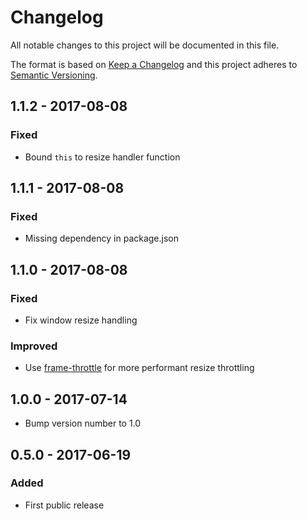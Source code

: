 # Changelog
All notable changes to this project will be documented in this file.

The format is based on [Keep a Changelog](http://keepachangelog.com/en/1.0.0/)
and this project adheres to [Semantic Versioning](http://semver.org/spec/v2.0.0.html).

## 1.1.2 - 2017-08-08
### Fixed
- Bound `this` to resize handler function

## 1.1.1 - 2017-08-08
### Fixed
- Missing dependency in package.json

## 1.1.0 - 2017-08-08
### Fixed
- Fix window resize handling

### Improved
- Use [frame-throttle](https://github.com/pelotoncycle/frame-throttle) for more performant resize throttling


## 1.0.0 - 2017-07-14
- Bump version number to 1.0

## 0.5.0 - 2017-06-19
### Added
- First public release
